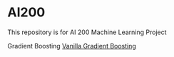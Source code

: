 # AI200
This repository is for AI 200 Machine Learning Project

Gradient Boosting
  [Vanilla Gradient Boosting](https://github.com/clement7903/AI200/blob/d5337fa7cd9c3cd9baf1af0c8e1b374b27d98f6b/AI200%20Kaggle%20(Gradient%20Boosting%20+%20K-Fold).ipynb)
